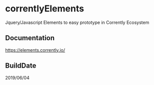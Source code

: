 # correntlyElements
Jquery/Javascript Elements to easy prototype in Corrently Ecosystem

## Documentation
https://elements.corrently.io/

## BuildDate
2019/06/04
